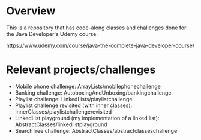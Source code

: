 # Overview

This is a repository that has code-along classes and challenges done for the Java Developer's Udemy course:

https://www.udemy.com/course/java-the-complete-java-developer-course/

# Relevant projects/challenges
- Mobile phone challenge: ArrayLists/mobilephonechallenge
- Banking challenge: AutoboxingAndUnboxing/bankingchallenge
- Playlist challenge: LinkedLists/playlistchallenge
- Playlist challenge revisited (with inner classes): InnerClasses/playlistchallengerevisited
- LinkedList playground (my implementation of a linked list): AbstractClasses/linkedlistplayground
- SearchTree challenge: AbstractClasses/abstractclasseschallenge
